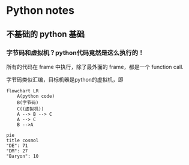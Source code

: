 # Python notes

## 不基础的 python 基础

### 字节码和虚拟机？python代码竟然是这么执行的！

所有的代码在 frame 中执行，除了最外面的 frame，都是一个 function call.

字节码类似汇编，目标机器是python的虚拟机，即

```mermaid
flowchart LR
	A(python code)
	B(字节码)
	C((虚拟机))
	A --> B --> C
	A --> C
	B -->A
```

```mermaid
pie
title cosmol
"DE": 71
"DM": 27
"Baryon": 10
```

